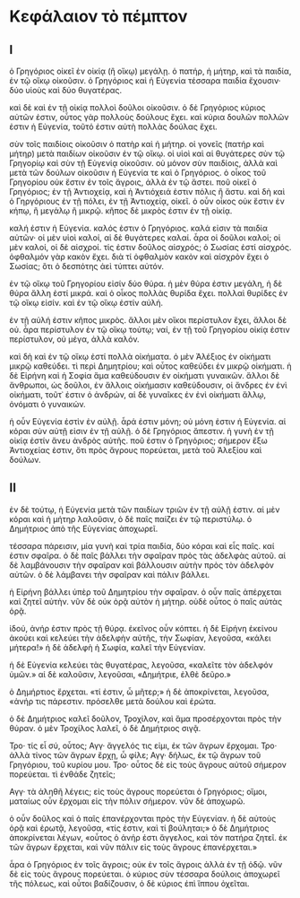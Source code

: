 # Κεφάλαιον τὸ πέμπτον

## I

ὁ Γρηγόριος οἰκεῖ ἐν οἰκίᾳ (ἢ οἴκῳ) μεγάλῃ.
ὁ πατήρ, ἡ μήτηρ, καὶ τὰ παιδία, ἐν τῷ οἴκῳ οἰκοῦσιν.
ὁ Γρηγόριος καὶ ἡ Εὐγενία τέσσαρα παιδία ἔχουσιν· δύο υἱοὺς καὶ δύο θυγατέρας.

καὶ δὲ καὶ ἐν τῇ οἰκίᾳ πολλοὶ δοῦλοι οἰκοῦσιν.
ὁ δὲ Γρηγόριος κύριος αὐτῶν ἐστιν, οὗτος γὰρ πολλοὺς δούλους ἔχει.
καὶ κύρια δουλῶν πολλῶν ἐστιν ἡ Εὐγενία, τοῦτό ἐστιν αὑτὴ πολλὰς δούλας ἔχει.

σὺν τοῖς παιδίοις οἰκοῦσιν ὁ πατὴρ καὶ ἡ μήτηρ.
οἱ γονεῖς (πατήρ καὶ μήτηρ) μετὰ παιδίων οἰκοῦσιν ἐν τῷ οἴκῳ. οἱ υἱοὶ καὶ αἱ θυγάτερες σὺν τῷ Γρηγορίῳ καὶ σὺν τῇ Εὐγενίᾳ οἰκοῦσιν. οὐ μόνον σὺν παιδίοις, ἀλλὰ καὶ μετὰ τῶν δούλων οἰκοῦσιν ἡ Εὐγενία τε καὶ ὁ Γρηγόριος.
ὁ οἶκος τοῦ Γρηγορίου οὐκ ἔστιν ἐν τοῖς ἄγροις, ἀλλὰ ἐν τῷ ἄστει. ποῦ οἰκεῖ ὁ Γρηγόριος; ἐν τῇ Ἀντιοχείᾳ, καὶ ἡ Ἀντιόχειά ἐστιν πόλις ἢ ἄστυ. καὶ δὴ καὶ ὁ Γηργόριους ἐν τῇ πόλει, ἐν τῇ Ἀντιοχείᾳ, οἰκεῖ. ὁ οὖν οἶκος οὐκ ἔστιν ἐν κήπῳ, ἢ μεγάλῳ ἢ μικρῷ. κῆπος δὲ μικρὸς ἐστιν ἐν τῇ οἰκίᾳ.

καλή ἐστιν ἡ Εὐγενία. καλός ἐστιν ὁ Γρηγόριος. καλά εἰσιν τὰ παιδία αὐτῶν· οἱ μὲν υἱοὶ καλοί, αἱ δὲ θυγάτερες καλαί. ἆρα οἱ δοῦλοι καλοί; οἱ μὲν καλοί, οἱ δὲ αἰσχροί. τίς ἐστιν δοῦλος αἰσχρός; ὁ Σωσίας ἐστί αἰσχρός. ὀφθαλμόν γὰρ κακὸν ἔχει. διὰ τί ὀφθαλμὸν κακὸν καὶ αἰσχρὸν ἔχει ὁ Σωσίας; ὃτι ὁ δεσπότης ἀεὶ τύπτει αὐτόν.

ἐν τῷ οἴκῳ τοῦ Γρηγορίου εἰσίν δύο θύρα. ἡ μὲν θύρα ἐστιν μεγάλη, ἡ δὲ θύρα ἄλλη ἐστί μικρά. καὶ ὁ οἶκος πολλὰς θυρίδα ἔχει. πολλαὶ θυρίδες ἐν τῷ οἴκῳ εἰσίν. καὶ ἐν τῷ οἴκῳ ἐστίν αὐλή.

ἐν τῇ αὐλή ἐστιν κῆπος μικρὸς. ἄλλοι μὲν οἴκοι περίστυλον ἔχει, ἄλλοι δὲ οὐ. ἆρα περίστυλον ἐν τῷ οἴκῳ τούτῳ; ναί, ἐν τῇ τοῦ Γρηγορίου οἰκίᾳ ἐστιν περίστυλον, οὐ μέγα, ἀλλὰ καλόν.

καὶ δὴ καὶ ἐν τῷ οἴκῳ ἐστί πολλὰ οἰκήματα. ὁ μὲν Ἀλέξιος ἐν οἰκήματι μικρῷ καθεύδει. τὶ περὶ Δημητρίου; καὶ οὗτος καθεύδει ἐν μικρῷ οἰκήματι. ἡ δὲ Εἰρήνη καὶ ἡ Σοφία ἅμα καθεύδουσιν ἐν οἰκήματι γυναικῶν. ἄλλοι δὲ ἄνθρωποι, ὡς δοῦλοι, ἐν ἄλλοις οἰκήμασιν καθεύδουσιν, οἱ ἄνδρες ἐν ἐνὶ οἰκήματι, τοῦτ᾿ ἐστιν ὁ ἀνδρών, αἱ δὲ γυναῖκες ἐν ἐνὶ οἰκήματι ἄλλῳ, ὀνόματι ὁ γυναικών.

ἡ οὖν Εὐγενία ἐστὶν ἐν αὐλῇ. ἆρά ἐστιν μόνη; οὐ μόνη ἐστιν ἡ Εὐγενία. αἱ κόραι σὺν αὐτῇ εἰσιν ἐν τῇ αὐλῇ. ὁ δὲ Γρηγόριος ἄπεστιν. ἡ γυνὴ ἐν τῇ οἰκίᾳ ἐστίν ἄνευ ἀνδρὸς αὐτῆς. ποῦ ἐστιν ὁ Γρηγόριος; σήμερον ἔξω Ἀντιοχείας ἐστιν, ὅτι πρὸς ἄγρους πορεύεται, μετὰ τοῦ Ἀλεξίου καὶ δούλων.

## II

ἐν δὲ τούτῳ, ἡ Εὐγενία μετὰ τῶν παιδίων τριῶν ἐν τῇ αὐλῇ ἐστιν. αἱ μὲν κόραι καὶ ἡ μήτηρ λαλοῦσιν, ὁ δὲ παῖς παίζει ἐν τῷ περιστύλῳ. ὁ Δημήτριος ἀπὸ τῆς Εὐγενίας ἀποχωρεῖ.

τέσσαρα πάρεισιν, μία γυνὴ καὶ τρία παιδία, δύο κόραι καὶ εἷς παῖς. καί ἐστιν σφαῖρα. ὁ δὲ παῖς βάλλει τὴν σφαῖραν πρὸς τὰς ἀδελφὰς αὐτοῦ. αἱ δὲ λαμβάνουσιν τὴν σφαῖραν καὶ βάλλουσιν αὐτὴν πρὸς τὸν ἀδελφὸν αὐτῶν. ὁ δὲ λάμβανει τὴν σφαῖραν καὶ πάλιν βάλλει.

ἡ Εἰρήνη βάλλει ὑπὲρ τοῦ Δημητρίου τὴν σφαῖραν. ὁ οὖν παῖς ἀπέρχεται καὶ ζητεῖ αὐτὴν. νῦν δὲ οὐκ ὁρᾷ αὐτὸν ἡ μήτηρ. οὐδὲ οὗτος ὁ παῖς αὐτὰς ὁρᾷ.

ἰδού, ἀνήρ ἐστιν πρὸς τῇ θύρᾳ. ἐκεῖνος οὖν κόπτει. ἡ δὲ Εἰρήνη ἐκείνου ἀκούει καὶ κελεύει τὴν ἀδελφὴν αὐτῆς, τὴν Σωφίαν, λεγοῦσα, «κάλει μήτερα!» ἡ δὲ ἀδελφὴ ἡ Σωφία, καλεῖ τὴν Εὐγενίαν.

ἡ δὲ Εὐγενία κελεύει τὰς θυγατέρας, λεγοῦσα, «καλεῖτε τὸν ἀδελφόν ὑμῶν.» αἱ δὲ καλοῦσιν, λεγοῦσαι, «Δημήτριε, ἐλθὲ δεῦρο.»

ὁ Δημήρτιος ἔρχεται. «τί ἐστιν, ὦ μῆτερ;» ἡ δὲ ἀποκρίνεται, λεγοῦσα, «ἀνήρ τις πάρεστιν. πρόσελθε μετὰ δούλου καὶ ἐρώτα.

ὁ δὲ Δημήτριος καλεῖ δοῦλον, Τροχίλον, καὶ ἅμα προσέρχονται πρὸς τὴν θύραν. ὁ μὲν Τροχίλος λαλεῖ, ὁ δὲ Δημήτριος σιγᾷ.

Τρο· τίς εἶ σύ, οὖτος;
Αγγ· ἄγγελός τις εἰμι, ἐκ τῶν ἄγρων ἔρχομαι.
Τρο· ἀλλὰ τίνος τῶν ἄγρων ἔρχῃ, ὦ φίλε;
Αγγ· δήλως, ἐκ τῷ ἄγρων τοῦ Γρηγόριου, τοῦ κυρίου μου.
Τρο· οὗτος δὲ εἰς τοὺς ἄγρους αὐτοῦ σήμερον πορεύεται. τὶ ἐνθάδε ζητεῖς;

Αγγ· τὰ ἀληθῆ λέγεις; εἰς τοὺς ἄγρους πορεύεται ὁ Γρηγόριος; οἴμοι, ματαίως οὖν ἔρχομαι εἰς τὴν πόλιν σήμερον. νῦν δὲ ἀποχωρῶ.

ὁ οὖν δοῦλος καὶ ὁ παῖς ἐπανέρχονται πρὸς τὴν Εὐγενίαν. ἡ δὲ αὐτοὺς ὁρᾷ καὶ ἐρωτᾷ, λεγοῦσα, «τίς ἐστιν, καὶ τί βούληται;» ὁ δὲ Δημήτριος ἀποκρίνεται λέγων, «οὗτος ὁ ἀνήρ ἐστι ἄγγελος, καὶ τὸν πατήρα ζητεῖ. ἐκ τῶν ἄγρων ἔρχεται, καὶ νῦν πάλιν εἰς τοὺς ἄγρους ἐπανέρχεται.»

ἆρα ὁ Γρηγόριος ἐν τοῖς ἄγροις; οὐκ ἐν τοῖς ἄγροις ἀλλὰ ἐν τῇ ὁδῷ. νῦν δὲ εἰς τοὺς ἄγρους πορεύεται. ὁ κύριος σὺν τέσσαρα δούλοις ἀποχωρεῖ τῆς πόλεως, καὶ οὗτοι βαδίζουσιν, ὁ δὲ κύριος ἐπὶ ἵππου ὀχεῖται.
